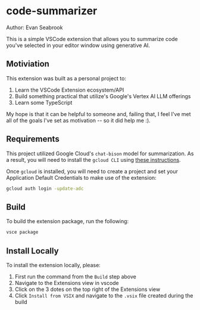# code-summarizer 
Author: Evan Seabrook

This is a simple VSCode extension that allows you to summarize code you've selected in your editor window using generative AI.



## Motiviation
This extension was built as a personal project to:
1. Learn the VSCode Extension ecosystem/API
2. Build something practical that utilize's Google's Vertex AI LLM offerings
3. Learn some TypeScript

My hope is that it can be helpful to someone and, failing that, I feel I've met all of the goals I've set as motivation -- so it did help me :).

## Requirements
This project utilized Google Cloud's `chat-bison` model for summarization. As a result, you will need to install the `gcloud CLI` using [these instructions](https://cloud.google.com/sdk/docs/install).

Once `gcloud` is installed, you will need to create a project and set your Application Default Credentials to make use of the extension: 
```sh
gcloud auth login -update-adc
```

## Build
To build the extension package, run the following:

```sh
vsce package
```

## Install Locally
To install the extension locally, please:
1. First run the command from the `Build` step above
2. Navigate to the Extensions view in vscode
3. Click on the 3 dotes on the top right of the Extensions view
4. Click `Install from VSIX` and navigate to the `.vsix` file created during the build
